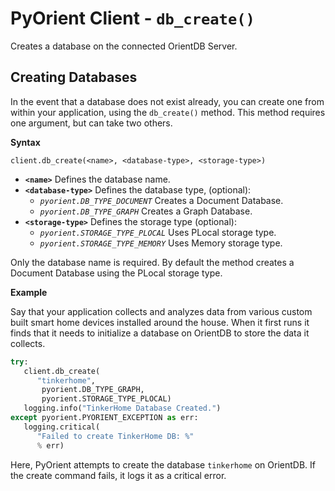 # PyOrient Client - `db_create()`

Creates a database on the connected OrientDB Server.


## Creating Databases

In the event that a database does not exist already, you can create one from within your application, using the `db_create()` method.  This method requires one argument, but can take two others.

**Syntax**

```
client.db_create(<name>, <database-type>, <storage-type>)
```

- **`<name>`** Defines the database name.
- **`<database-type>`** Defines the database type, (optional):
  - *`pyorient.DB_TYPE_DOCUMENT`* Creates a Document Database.
  - *`pyorient.DB_TYPE_GRAPH`* Creates a Graph Database.
- **`<storage-type>`** Defines the storage type (optional):
  - *`pyorient.STORAGE_TYPE_PLOCAL`* Uses PLocal storage type.
  - *`pyorient.STORAGE_TYPE_MEMORY`* Uses Memory storage type.

Only the database name is required.  By default the method creates a Document Database using the PLocal storage type.

**Example**

Say that your application collects and analyzes data from various custom built smart home devices installed around the house.  When it first runs it finds that it needs to initialize a database on OrientDB to store the data it collects.

```py
try:
   client.db_create(
      "tinkerhome",
       pyorient.DB_TYPE_GRAPH,
       pyorient.STORAGE_TYPE_PLOCAL)
   logging.info("TinkerHome Database Created.")
except pyorient.PYORIENT_EXCEPTION as err:
   logging.critical(
      "Failed to create TinkerHome DB: %" 
      % err)
```

Here, PyOrient attempts to create the database `tinkerhome` on OrientDB.  If the create command fails, it logs it as a critical error.
